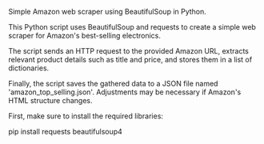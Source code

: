 Simple Amazon web scraper using BeautifulSoup in Python.

This Python script uses BeautifulSoup and requests to create a simple web scraper for Amazon's best-selling electronics. 

The script sends an HTTP request to the provided Amazon URL, extracts relevant product details such as title and price, 
and stores them in a list of dictionaries. 

Finally, the script saves the gathered data to a JSON file named 'amazon_top_selling.json'. 
Adjustments may be necessary if Amazon's HTML structure changes.

First, make sure to install the required libraries:

pip install requests beautifulsoup4


